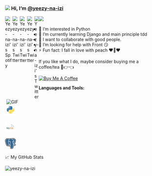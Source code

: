 ### <img src="https://media.giphy.com/media/hvRJCLFzcasrR4ia7z/giphy.gif" width="25px"> Hi, I’m [@yeezy-na-izi](https://github.com/yeezy-na-izi/)

<a href="https://open.spotify.com/user/316xwghdk6rp42up5tabbb67bc7y?si=84ca907ecbed41f4">
  <img align="left" alt="Yeezy-na-izi's Spotify" width="24px" src="https://raw.githubusercontent.com/peterthehan/peterthehan/master/assets/spotify.svg" />
</a>
<a href="https://twitter.com/yeezynaizi">
  <img align="left" alt="Yeezy-na-izi's Twitter" width="24px" src="https://raw.githubusercontent.com/peterthehan/peterthehan/f9fd89c63d9f8c577d9a5c2c08dfd443b60bc4fa/assets/twitter.svg" />
</a>
<a href="http://t.me/yeezy_na_izi">
  <img align="left" alt="Yeezy-na-izi's Twitter" width="24px" src="https://upload.wikimedia.org/wikipedia/commons/thumb/5/5c/Telegram_Messenger.png/480px-Telegram_Messenger.png" />
</a>
<a href="https://vk.com/yeezy_na_izi">
  <img align="left" alt="Yeezy-na-izi's Twitter" width="24Нpx" src="https://cdn.worldvectorlogo.com/logos/vk-1.svg" />
</a>
<a href="https://www.chess.com/member/yeezy_na_izi">
  <img align="left" alt="Yeezy-na-izi's Twitter" width="14px" src="https://images.chesscomfiles.com/uploads/v1/images_users/tiny_mce/SamCopeland/phpZC7lK9.png" />
</a>

![](https://visitor-badge.glitch.me/badge?page_id=yeezy-na-izi.yeezy-na-izi)

<img align="right" alt="GIF" src="https://i.pinimg.com/originals/50/83/e0/5083e0a2a7dcaae07c142e8b87036a27.gif" width="500" />
 

- 👀 I’m interested in Python
- 🌱 I’m currently learning Django and main principle tdd
- 💞️ I want to collaborate with good people.
- 🤔 I’m looking for help with Front 😏
- ⚡️ Fun fact: I fall in love with peach ❤️🍑❤️

If you like what I do, maybe consider buying me a coffee/tea 🥺👉👈

<a href="https://www.buymeacoffee.com/yeezynaizi" target="_blank"><img src="https://cdn.buymeacoffee.com/buttons/v2/default-red.png" alt="Buy Me A Coffee" width="150" ></a>

**Languages and Tools:**  
<code>
  <img height="35" src="https://raw.githubusercontent.com/github/explore/80688e429a7d4ef2fca1e82350fe8e3517d3494d/topics/python/python.png">
</code>
<code>
  <img height="35" src="https://raw.githubusercontent.com/github/explore/80688e429a7d4ef2fca1e82350fe8e3517d3494d/topics/mysql/mysql.png">
</code>
<code>
  <img height="35" src="https://raw.githubusercontent.com/github/explore/80688e429a7d4ef2fca1e82350fe8e3517d3494d/topics/postgresql/postgresql.png">
</code>


📈 My GitHub Stats
<p> <img src="https://github-readme-stats.vercel.app/api?username=yeezy-na-izi&show_icons=true&theme=gotham" alt="yeezy-na-izi" />
